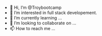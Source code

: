 - 👋 Hi, I’m @Troybootcamp
- 👀 I’m interested in full stack developement.
- 🌱 I’m currently learning ...
- 💞️ I’m looking to collaborate on ...
- 📫 How to reach me ...

<!---
Troybootcamp/Troybootcamp is a ✨ special ✨ repository because its `README.md` (this file) appears on your GitHub profile.
You can click the Preview link to take a look at your changes.
--->
